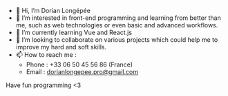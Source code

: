 - 👋 Hi, I’m Dorian Longépée
- 👀 I’m interested in front-end programming and learning from better than me, such as web technologies or even basic and advanced workflows.
- 🌱 I’m currently learning Vue and React.js
- 💞️ I’m looking to collaborate on various projects which could help me to improve my hard and soft skills.
- 📫 How to reach me :
  - Phone : +33 06 50 45 56 86 (France)
  - Email : dorianlongepee.pro@gmail.com
  
Have fun programming <3
